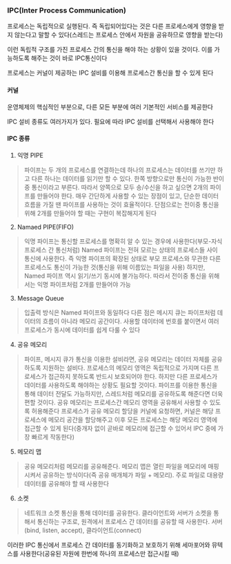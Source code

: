 ### IPC(Inter Process Communication)

프로세스는 독립적으로 실행된다. 즉 독립되어있다는 것은 다른 프로세스에게 영향을 받지 않는다고 말할 수 있다(스레드는
프로세스 안에서 자원을 공유하므로 영향을 받는다)

이런 독립적 구조를 가진 프로세스 간의 통신을 해야 하는 상황이 있을 것이다. 이를 가능하도록 해주는 것이 바로 IPC통신이다

프로세스는 커널이 제공하는 IPC 설비를 이용해 프로세스간 통신을 할 수 있게 된다

#### 커널

운영체제의 핵심적인 부분으로, 다른 모든 부분에 여러 기본적인 서비스를 제공한다

IPC 설비 종류도 여러가지가 있다. 필요에 따라 IPC 설비를 선택해서 사용해야 한다

#### IPC 종류

1. 익명 PIPE
  > 파이프는 두 개의 프로세스를 연결하는데 하나의 프로세스는 데이터를 쓰기만 하고 다른 하나는 데이터를
  > 읽기만 할 수 있다. 한쪽 방향으로만 통신이 가능한 반이중 통신이라고 부른다. 따라서 양쪽으로 모두 송/수신을
  > 하고 싶으면 2개의 파이프를 만들어야 한다. 매우 간단하게 사용할 수 있는 장점이 있고, 단순한 데이터 흐름을
  > 가질 땐 파이프를 사용하는 것이 효율적이다. 단점으로는 전이중 통신을 위해 2개를 만들어야 할 때는
  > 구현이 복잡해지게 된다

2. Namaed PIPE(FIFO)
  > 익명 파이프는 통신할 프로세스를 명확히 알 수 있는 경우에 사용한다(부모-자식 프로세스 간 통신처럼)
  > Named 파이프는 전혀 모르는 상태의 프로세스들 사이 통신에 사용한다. 즉 익명 파이프의 확장된 상태로 부모
  > 프로세스와 무관한 다른 프로세스도 통신이 가능한 것(통신을 위해 이름있는 파일을 사용)
  > 하지만, Named 파이프 역시 읽기/쓰기 동시에 불가능하다. 따라서 전이중 통신을 위해서는 익명 파이프처럼
  > 2개를 만들어야 가능

3. Message Queue
  > 입출력 방식은 Named 파이프와 동일하다
  > 다른 점은 메시지 큐는 파이프처럼 데이터의 흐름이 아니라 메모리 공간이다. 사용할 데이터에 번호를 붙이면서
  > 여러 프로세스가 동시에 데이터를 쉽게 다룰 수 있다

4. 공유 메모리
  > 파이프, 메시지 큐가 통신을 이용한 설비라면, 공유 메모리는 데이터 자체를 공유하도록 지원하는 설비다.
  > 프로세스의 메모리 영역은 독립적으로 가지며 다른 프로세스가 접근하지 못하도록 반드시 보호되어야 한다.
  > 하지만 다른 프로세스가 데이터를 사용하도록 해야하는 상황도 필요할 것이다. 파이프를 이용한 통신을 통해 
  > 데이터 전달도 가능하지만, 스레드처럼 메모리를 공유하도록 해준다면 더욱 편할 것이다.
  > 공유 메모리는 프로세스간 메모리 영역을 공유해서 사용할 수 있도록 허용해준다
  > 프로세스가 공유 메모리 할당을 커널에 요청하면, 커널은 해당 프로세스에 메모리 공간을 할당해주고 이후
  > 모든 프로세스는 해당 메모리 영역에 접근할 수 있게 된다(중개자 없이 곧바로 메모리에 접근할 수 있어서 IPC 중에 가장 빠르게 작동한다)

5. 메모리 맵
  > 공유 메모리처럼 메모리를 공유해준다. 메모리 맵은 열린 파일을 메모리에 매핑시켜서 공유하는 방식이다(즉 공유
  > 매개체가 파일 + 메모리). 주로 파일로 대용량 데이터를 공유해야 할 때 사용한다

6. 소켓
  > 네트워크 소켓 통신을 통해 데이터를 공유한다. 클라이언트와 서버가 소켓을 통해서 통신하는 구조로, 원격에서
  > 프로세스 간 데이터를 공유할 때 사용한다. 서버(bind, listen, accept), 클라이언트(connect)

이러한 IPC 통신에서 프로세스 간 데이터를 동기화하고 보호하기 위해 세마포어와 뮤텍스를 사용한다(공유된 자원에 
한번에 하나의 프로세스만 접근시킬 때)




































